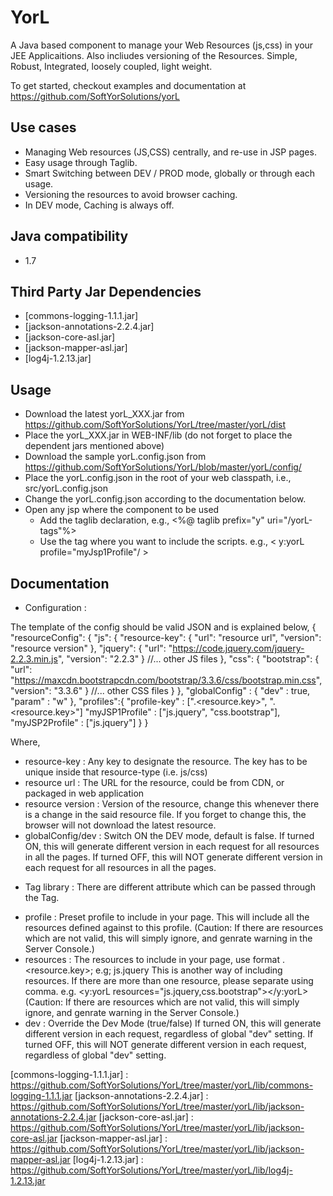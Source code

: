 YorL
=======
A Java based component to manage your Web Resources (js,css) in your JEE Applicaitions. Also incliudes versioning of the Resources. Simple, Robust, Integrated, loosely coupled, light weight.

To get started, checkout examples and documentation at
https://github.com/SoftYorSolutions/yorL

Use cases
---------
* Managing Web resources (JS,CSS) centrally, and re-use in JSP pages. 
* Easy usage through Taglib.
* Smart Switching between DEV / PROD mode, globally or through each usage.
* Versioning the resources to avoid browser caching.
* In DEV mode, Caching is always off.

Java compatibility
---------------------
* 1.7

Third Party Jar Dependencies
-----------------------------
* [commons-logging-1.1.1.jar] 
* [jackson-annotations-2.2.4.jar]
* [jackson-core-asl.jar]
* [jackson-mapper-asl.jar]
* [log4j-1.2.13.jar]

Usage
-----
* Download the latest yorL_XXX.jar from https://github.com/SoftYorSolutions/YorL/tree/master/yorL/dist
* Place the yorL_XXX.jar in WEB-INF/lib (do not forget to place the dependent jars mentioned above)
* Download the sample yorL.config.json from https://github.com/SoftYorSolutions/YorL/blob/master/yorL/config/
* Place the yorL.config.json in the root of your web classpath, i.e., src/yorL.config.json
* Change the yorL.config.json according to the documentation below.
* Open any jsp where the component to be used 
  - Add the taglib declaration, e.g., <%@ taglib prefix="y" uri="/yorL-tags"%>
  - Use the tag where you want to include the scripts. e.g., < y:yorL profile="myJsp1Profile"/ >

Documentation
------------
* Configuration :

The template of the config should be valid JSON and is explained below,
{
  "resourceConfig": {
    "js": {
      "resource-key": {
        "url": "resource url",
        "version": "resource version"
      },
      "jquery": {
        "url": "https://code.jquery.com/jquery-2.2.3.min.js",
        "version": "2.2.3"
      }
      //... other JS files
    },
    "css": {
      "bootstrap": {
        "url": "https://maxcdn.bootstrapcdn.com/bootstrap/3.3.6/css/bootstrap.min.css",
        "version": "3.3.6"
      }
     //... other CSS files
    }
  },
  "globalConfig" : {
    "dev" : true,
    "param" : "w"
  },
  "profiles":{
    "profile-key"   : ["<resource-type>.<resource.key>", "<resource-type>.<resource.key>"]
  	"myJSP1Profile" : ["js.jquery", "css.bootstrap"],
  	"myJSP2Profile" : ["js.jquery"]
  }
}

Where, 
 - resource-key : Any key to designate the resource. The key has to be unique inside that resource-type (i.e. js/css)
 - resource url : The URL for the resource, could be from CDN, or packaged in web application
 - resource version : Version of the resource, change this whenever there is a change in the said resource file. If you forget to change this, the browser will not download the latest resource.
 - globalConfig/dev : Switch ON the DEV mode, default is false. 
   If turned ON, this will generate different version in each request for all resources in all the pages.
   If turned OFF, this will NOT generate different version in each request for all resources in all the pages.
    
* Tag library : There are different attribute which can be passed through the Tag.
 - profile : Preset profile to include in your page. 
   This will include all the resources defined against to this profile. 
   (Caution: If there are resources which are not valid, this will simply ignore, and genrate warning in the Server Console.)
 - resources : The resources to include in your page, use format <resource-type>.<resource.key>; e.g; js.jquery
   This is another way of including resources. If there are more than one resource, please separate using comma. e.g. <y:yorL resources="js.jquery,css.bootstrap"></y:yorL>
   (Caution: If there are resources which are not valid, this will simply ignore, and genrate warning in the Server Console.)
 - dev : Override the Dev Mode (true/false)
   If turned ON, this will generate different version in each request, regardless of global "dev" setting.
   If turned OFF, this will NOT generate different version in each request, regardless of global "dev" setting.
   
[commons-logging-1.1.1.jar] : https://github.com/SoftYorSolutions/YorL/tree/master/yorL/lib/commons-logging-1.1.1.jar
[jackson-annotations-2.2.4.jar] : https://github.com/SoftYorSolutions/YorL/tree/master/yorL/lib/jackson-annotations-2.2.4.jar
[jackson-core-asl.jar] : https://github.com/SoftYorSolutions/YorL/tree/master/yorL/lib/jackson-core-asl.jar
[jackson-mapper-asl.jar] : https://github.com/SoftYorSolutions/YorL/tree/master/yorL/lib/jackson-mapper-asl.jar
[log4j-1.2.13.jar] : https://github.com/SoftYorSolutions/YorL/tree/master/yorL/lib/log4j-1.2.13.jar

